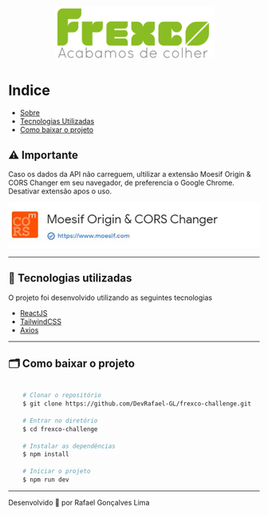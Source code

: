 <h1 align="center">
    <img src="src/assets/logo-frexco.png">
</h1>

<!-- <h1>
    <img src="public/apresentacao.gif">
</h1> -->

# Indice

- [Sobre](#-sobre)
- [Tecnologias Utilizadas](#-tecnologias-utilizadas)
- [Como baixar o projeto](#-como-baixar-o-projeto)

## ⚠️ Importante

Caso os dados da API não carreguem, ultilizar a extensão Moesif Origin & CORS Changer em seu navegador, de preferencia o Google Chrome. Desativar extensão apos o uso.

<img src="src/assets/Moesif-Origin-&-CORS-Changer.jpg">

---

## 🚀 Tecnologias utilizadas

O projeto foi desenvolvido utilizando as seguintes tecnologias

- [ReactJS](https://reactjs.org)
- [TailwindCSS](https://tailwindcss.com/)
- [Axios](https://github.com/axios/axios)

---

## 🗂 Como baixar o projeto

```bash

    # Clonar o repositório
    $ git clone https://github.com/DevRafael-GL/frexco-challenge.git

    # Entrar no diretório
    $ cd frexco-challenge

    # Instalar as dependências
    $ npm install

    # Iniciar o projeto
    $ npm run dev
```

---

Desenvolvido 💜 por Rafael Gonçalves Lima
